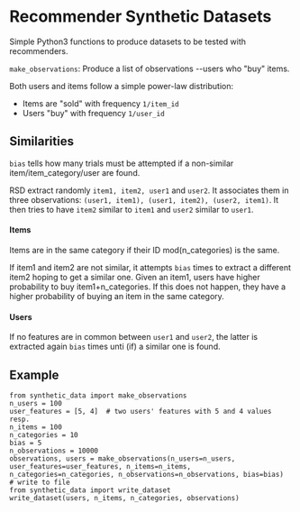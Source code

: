 # Recommender Synthetic Datasets

Simple Python3 functions to produce datasets to be tested with recommenders.

`make_observations`: Produce a list of observations --users who "buy" items.

Both users and items follow a simple power-law distribution:
* Items are "sold" with frequency `1/item_id`
* Users "buy" with frequency `1/user_id`

## Similarities

`bias` tells how many trials must be attempted if a non-similar item/item_category/user are found.

RSD extract randomly `item1, item2, user1` and `user2`. It associates them in three observations: `(user1, item1), (user1, item2), (user2, item1)`. It then tries to have `item2` similar to `item1` and `user2` similar to `user1`.

#### Items

Items are in the same category if their ID mod(n_categories) is the same. 

If item1 and item2 are not similar, it attempts `bias` times to extract a different item2 hoping to get a similar one. Given an item1, users have higher probability to buy item1+n_categories. If this does not happen, they have a higher probability of buying an item in the same category.

#### Users

If no features are in common between `user1` and `user2`, the latter is extracted again `bias` times unti (if) a similar one is found.

## Example

```python3
from synthetic_data import make_observations
n_users = 100
user_features = [5, 4]  # two users' features with 5 and 4 values resp.
n_items = 100
n_categories = 10
bias = 5 
n_observations = 10000
observations, users = make_observations(n_users=n_users, user_features=user_features, n_items=n_items, n_categories=n_categories, n_observations=n_observations, bias=bias)
# write to file
from synthetic_data import write_dataset
write_dataset(users, n_items, n_categories, observations)
```
